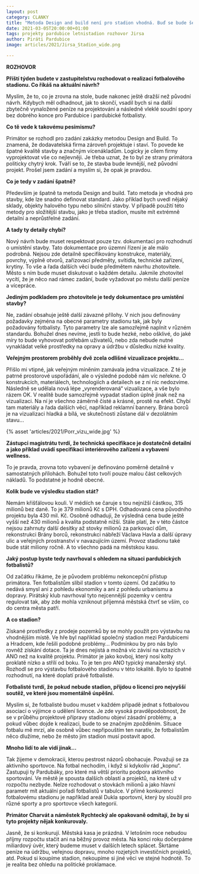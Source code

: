 ```yaml
---
layout: post
category: CLANKY
title: "Metoda Design and build není pro stadion vhodná. Buď se bude šetřit na kvalitě nebo se stavba naopak pořádně prodraží, varuje Vojtěch Jirsa"
date: 2021-03-05T20:00:00+01:00
tags: projekty pardubice letnistadion rozhovor Jirsa
author: Piráti Pardubice
image: articles/2021/Jirsa_Stadion_wide.png

---
```

**ROZHOVOR**

**Příští týden budete v zastupitelstvu rozhodovat o realizaci fotbalového stadionu. Co říkáš na aktuální návrh?**

Myslím, že to, co je zrovna na stole, bude nakonec ještě dražší než původní návrh. Kdybych měl odhadnout, jak to skončí, 
vsadil bych si na další zbytečně vynaložené peníze na projektování a následně vleklé soudní spory bez dobrého konce pro Pardubice i pardubické fotbalisty. 
 
**Co tě vede k takovému pesimismu?**

Primátor se rozhodl pro zadání zakázky metodou Design and Build. To znamená, že dodavatelská firma zároveň projektuje i staví. 
To povede ke špatné kvalitě stavby a značným vícenákladům. Logicky je cílem firmy vyprojektovat vše co nejlevněji. 
Je třeba uznat, že to byl ze strany primátora politicky chytrý krok. Tváří se to, že stavba bude levnější, než původní projekt. 
Prošel jsem zadání a myslím si, že opak je pravdou.
 
**Co je tedy v zadání špatně?**

Především je špatně ta metoda Design and build. Tato metoda je vhodná pro stavby, kde lze snadno definovat standard. 
Jako příklad bych uvedl nějaký sklady, objekty halového typu nebo silniční stavby. V případě použití této metody pro složitější stavbu, 
jako je třeba stadion, musíte mít extrémně detailní a neprůstřelné zadání.

**A tady ty detaily chybí?**

Nový návrh bude muset respektovat pouze tzv. dokumentaci pro rozhodnutí o umístění stavby. Tato dokumentace pro územní řízení je ale málo podrobná. 
Nejsou zde detailně specifikovány konstrukce, materiály, povrchy, výplně otvorů, zařizovací předměty, svítidla, technické zařízení, krytiny. 
To vše a řada dalších věcí bude předmětem návrhu zhotovitele. Město s ním bude muset diskutovat o každém detailu. 
Jakmile zhotovitel vycítí, že je něco nad rámec zadání, bude vyžadovat po městu další peníze a vícepráce.

**Jediným podkladem pro zhotovitele je tedy dokumentace pro umístění stavby?**

Ne, zadání obsahuje ještě další závazné přílohy. V nich jsou definovány požadavky zejména na obecné parametry stadionu tak, jak byly požadovány fotbalisty. 
Tyto parametry lze ale samozřejmě naplnit v různém standardu. 
Bohužel dnes nevíme, jestli to bude hezké, nebo ošklivé, do jaké míry to bude vyhovovat potřebám uživatelů, 
nebo zda nebude nutné vynakládat velké prostředky na opravy a údržbu v důsledku nízké kvality. 

**Veřejným prostorem proběhly dvě zcela odlišné vizualizace projektu...**

Přišlo mi vtipné, jak veřejným míněním zamávala jedna vizualizace. Z té je patrné prostorové uspořádání, ale o výsledné podobě nám víc neřekne. 
O konstrukcích, materiálech, technologiích a detailech se z ní nic nedozvíme. Následně se udělala nová lépe „vyrenderovaná“ vizualizace, a vše bylo rázem OK. 
V realitě bude samozřejmě vypadat stadion úplně jinak než na vizualizaci. Na ní je všechno záměrně čisté a krásné, prostě na efekt. 
Chybí tam materiály a řada dalších věcí, například reklamní bannery. Brána borců je na vizualizaci hladká a bílá, ve skutečnosti zůstane dál v dezolátním stavu...

{% asset 'articles/2021/Porr_vizu_wide.jpg' %}
 
**Zástupci magistrátu tvrdí, že technická specifikace je dostatečně detailní a jako příklad uvádí specifikaci interiérového zařízení a vybavení wellness.**

To je pravda, zrovna toto vybavení je definováno poměrně detailně v samostatných přílohách. 
Bohužel toto tvoří pouze malou část celkových nákladů. To podstatné je hodně obecné.

**Kolik bude ve výsledku stadion stát?**

Nemám křišťálovou kouli. V médiích se čaruje s tou nejnižší částkou, 315 milionů bez daně. To  je 379 milionů Kč s DPH. 
Odhadovaná cena původního projektu byla 430 mil. Kč. Osobně odhaduji, že výsledná cena bude ještě vyšší než 430 milionů a kvalita podstatně nižší. 
Stále platí, že v této částce nejsou zahrnuty další desítky až stovky milionů za parkovací dům, rekonstrukci Brány borců, 
rekonstrukci nábřeží Václava Havla a další úpravy ulic a veřejných prostranství v navazujícím území. 
Provoz stadionu také bude stát miliony ročně. A to všechno padá na městskou kasu.

**Jaký postup byste tedy navrhoval s ohledem na situaci pardubických fotbalistů?**

Od začátku říkáme, že je původem problému nekoncepční přístup primátora. Ten fotbalistům slíbil stadion v tomto území. 
Od začátku to nedává smysl ani z pohledu ekonomiky a ani z pohledu urbanismu a dopravy. 
Pirátský klub navrhoval tyto nejcennější pozemky v centru regulovat tak, aby zde mohla vzniknout příjemná městská čtvrť se vším, co do centra města patří. 

**A co stadion?**

Získané prostředky z prodeje pozemků by se mohly použít pro výstavbu na vhodnějším místě. 
Ve hře byl například společný stadion mezi Pardubicemi a Hradcem, kde řešili podobné problémy... 
Podmínkou by pro nás bylo rovněž získání dotace. Ta je dnes nejistá a možná víc závisí na vztazích v ANO než na kvalitě projektu. 
Primátor je jako kovboj, který nosí kolty proklatě nízko a střílí od boku. To je ten pro ANO typický manažerský styl. 
Rozhodl se pro výstavbu fotbalového stadionu v této lokalitě. Bylo to špatné rozhodnutí, na které doplatí právě fotbalisté.

**Fotbalisté tvrdí, že pokud nebude stadion, přijdou o licenci pro nejvyšší soutěž, ve které jsou momentálně úspěšní.**

Myslím si, že fotbalisté budou muset v každém případě jednat s fotbalovou asociací o výjimce o udělení licence. 
Je zde vysoká pravděpodobnost, že se v průběhu projektové přípravy stadionu objeví zásadní problémy, a pokud vůbec dojde k realizaci, 
bude to se značným zpožděním. Situace fotbalu mě mrzí, ale osobně vůbec nepřipouštím ten narativ, že fotbalistům něco dlužíme, nebo že město jim stadion musí postavit apod.

**Mnoho lidí to ale vidí jinak...**

Tak žijeme v demokracii, kterou pestrost názorů obohacuje. Považuji se za aktivního sportovce. 
Na fotbal nechodím, i když si kdykoliv rád „kopnu“. Zastupuji ty Pardubáky, pro které má větší prioritu podpora aktivního sportování. 
Ve městě je spousta dalších oblastí a projektů, na které už v rozpočtu nezbyde. 
Nelze rozhodovat o stovkách milionů a jako hlavní parametr mít aktuální pořadí fotbalistů v tabulce. 
V přímé konkurenci fotbalovému stadionu je například areál Dukla sportovní, který by sloužil pro různé sporty a pro sportovce všech kategorií.

**Primátor Charvát a náměstek Rychtecký ale opakovaně odmítají, že by si tyto projekty nějak konkurovaly.**

Jasně, že si konkurují. Městská kasa je prázdná. V letošním roce nebudou příjmy rozpočtu stačit ani na běžný provoz města. 
Na konci roku dočerpáme miliardový úvěr, který budeme muset v dalších letech splácet. Škrtáme peníze na údržbu, veřejnou dopravu, mnoho rozjetých investičních projektů, atd. 
Pokud si koupíme stadion, nekoupíme si jiné věci ve stejné hodnotě. To je realita bez ohledu na politické proklamace.
